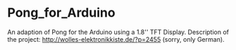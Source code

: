 # Pong_for_Arduino
An adaption of Pong for the Arduino using a 1.8'' TFT Display.
Description of the project: http://wolles-elektronikkiste.de/?p=2455 (sorry, only German).
